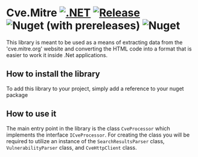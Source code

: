 # Cve.Mitre [![.NET](https://github.com/ionalexandru99/Cve.Mitre/actions/workflows/dotnet.yml/badge.svg)](https://github.com/ionalexandru99/Cve.Mitre/actions/workflows/dotnet.yml) [![Release](https://github.com/ionalexandru99/Cve.Mitre/actions/workflows/release.yml/badge.svg)](https://github.com/ionalexandru99/Cve.Mitre/actions/workflows/release.yml) ![Nuget (with prereleases)](https://img.shields.io/nuget/vpre/Cve.Mitre) ![Nuget](https://img.shields.io/nuget/dt/Cve.Mitre)

This library is meant to be used as a means of extracting data from the 'cve.mitre.org' website and converting the HTML code into a format that is easier to work it inside .Net applications.

## How to install the library

To add this library to your project, simply add a reference to your nuget package

## How to use it

The main entry point in the library is the class ```CveProcessor``` which implements the interface ```ICveProcessor```.
For creating the class you will be required to utilize an instance of the ```SearchResultsParser``` class, ```VulnerabilityParser``` class, and ```CveHttpClient``` class. 
